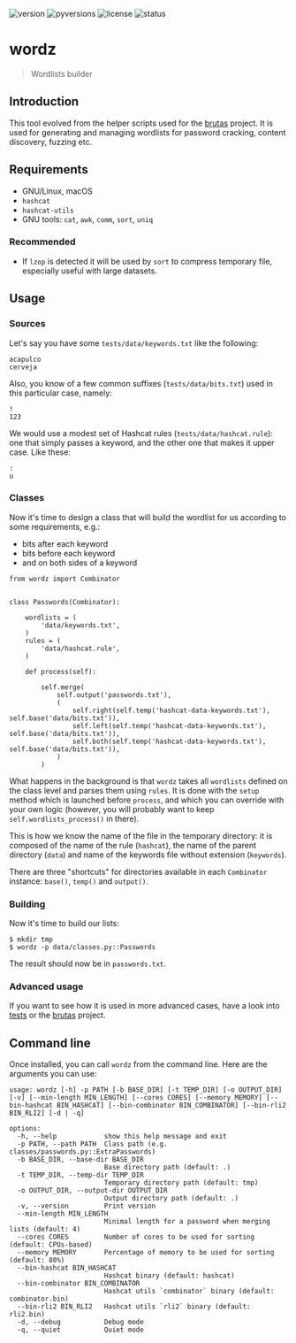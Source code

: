 ![version](https://img.shields.io/pypi/v/wordz) ![pyversions](https://img.shields.io/pypi/pyversions/wordz) ![license](https://img.shields.io/pypi/l/wordz) ![status](https://img.shields.io/pypi/status/wordz)

# wordz

> Wordlists builder

## Introduction

This tool evolved from the helper scripts used for the [brutas](https://github.com/tasooshi/brutas/) project. It is used for generating and managing wordlists for password cracking, content discovery, fuzzing etc.

## Requirements

* GNU/Linux, macOS
* `hashcat`
* `hashcat-utils`
* GNU tools: `cat`, `awk`, `comm`, `sort`, `uniq`

### Recommended

* If `lzop` is detected it will be used by `sort` to compress temporary file, especially useful with large datasets.

## Usage

### Sources

Let's say you have some `tests/data/keywords.txt` like the following:

```
acapulco
cerveja
```

Also, you know of a few common suffixes (`tests/data/bits.txt`) used in this particular case, namely:

```
!
123
```

We would use a modest set of Hashcat rules (`tests/data/hashcat.rule`): one that simply passes a keyword, and the other one that makes it upper case. Like these:

```
:
u
```

### Classes

Now it's time to design a class that will build the wordlist for us according to some requirements, e.g.:
* bits after each keyword
* bits before each keyword
* and on both sides of a keyword

```
from wordz import Combinator


class Passwords(Combinator):

    wordlists = (
        'data/keywords.txt',
    )
    rules = (
        'data/hashcat.rule',
    )

    def process(self):

        self.merge(
            self.output('passwords.txt'),
            (
                self.right(self.temp('hashcat-data-keywords.txt'), self.base('data/bits.txt')),
                self.left(self.temp('hashcat-data-keywords.txt'), self.base('data/bits.txt')),
                self.both(self.temp('hashcat-data-keywords.txt'), self.base('data/bits.txt')),
            )
        )
```

What happens in the background is that `wordz` takes all `wordlists` defined on the class level and parses them using `rules`. It is done with the `setup` method which is launched before `process`, and which you can override with your own logic (however, you will probably want to keep `self.wordlists_process()` in there).

This is how we know the name of the file in the temporary directory: it is composed of the name of the rule (`hashcat`), the name of the parent directory (`data`) and name of the keywords file without extension (`keywords`).

There are three "shortcuts" for directories available in each `Combinator` instance: `base()`, `temp()` and `output()`.

### Building

Now it's time to build our lists:

```
$ mkdir tmp
$ wordz -p data/classes.py::Passwords
```

The result should now be in `passwords.txt`.

### Advanced usage

If you want to see how it is used in more advanced cases, have a look into [tests](https://github.com/tasooshi/wordz/tree/main/tests) or the [brutas](https://github.com/tasooshi/brutas/) project.

## Command line

Once installed, you can call `wordz` from the command line. Here are the arguments you can use:

```
usage: wordz [-h] -p PATH [-b BASE_DIR] [-t TEMP_DIR] [-o OUTPUT_DIR] [-v] [--min-length MIN_LENGTH] [--cores CORES] [--memory MEMORY] [--bin-hashcat BIN_HASHCAT] [--bin-combinator BIN_COMBINATOR] [--bin-rli2 BIN_RLI2] [-d | -q]

options:
  -h, --help            show this help message and exit
  -p PATH, --path PATH  Class path (e.g. classes/passwords.py::ExtraPasswords)
  -b BASE_DIR, --base-dir BASE_DIR
                        Base directory path (default: .)
  -t TEMP_DIR, --temp-dir TEMP_DIR
                        Temporary directory path (default: tmp)
  -o OUTPUT_DIR, --output-dir OUTPUT_DIR
                        Output directory path (default: .)
  -v, --version         Print version
  --min-length MIN_LENGTH
                        Minimal length for a password when merging lists (default: 4)
  --cores CORES         Number of cores to be used for sorting (default: CPUs-based)
  --memory MEMORY       Percentage of memory to be used for sorting (default: 80%)
  --bin-hashcat BIN_HASHCAT
                        Hashcat binary (default: hashcat)
  --bin-combinator BIN_COMBINATOR
                        Hashcat utils `combinator` binary (default: combinator.bin)
  --bin-rli2 BIN_RLI2   Hashcat utils `rli2` binary (default: rli2.bin)
  -d, --debug           Debug mode
  -q, --quiet           Quiet mode
```